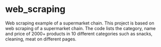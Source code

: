 # web_scraping
Web scraping example of a supermarket chain.
This project is based on web scraping of a supermarket chain. 
The code lists the category, name and price of 2000+ products in 10 different categories such as snacks, cleaning, meat on different pages.
